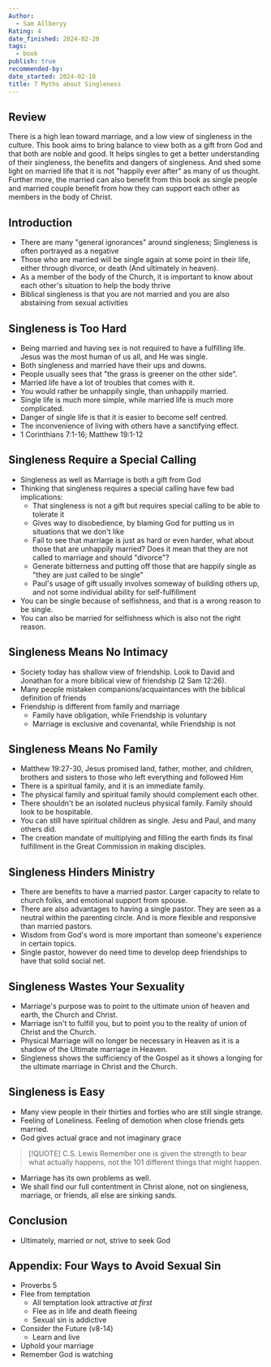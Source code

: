 ```yaml
---
Author:
  - Sam Allberyy
Rating: 4
date_finished: 2024-02-20
tags:
  - book
publish: true
recommended-by: 
date_started: 2024-02-18
title: 7 Myths about Singleness
---
```

## Review
There is a high lean toward marriage, and a low view of singleness in the culture. This book aims to bring balance to view both as a gift from God and that both are noble and good. It helps singles to get a better understanding of their singleness, the benefits and dangers of singleness. And shed some light on married life that it is not "happily ever after" as many of us thought. Further more, the married can also benefit from this book as single people and married couple benefit from how they can support each other as members in the body of Christ.

## Introduction
- There are many "general ignorances" around singleness; Singleness is often portrayed as a negative
- Those who are married will be single again at some point in their life, either through divorce, or death (And ultimately in heaven).
- As a member of the body of the Church, it is important to know about each other's situation to help the body thrive
- Biblical singleness is that you are not married and you are also abstaining from sexual activities

## Singleness is Too Hard
- Being married and having sex is not required to have a fulfilling life. Jesus was the most human of us all, and He was single.
- Both singleness and married have their ups and downs.
- People usually sees that "the grass is greener on the other side".
- Married life have a lot of troubles that comes with it.
- You would rather be unhappily single, than unhappily married.
- Single life is much more simple, while married life is much more complicated.
- Danger of single life is that it is easier to become self centred.
- The inconvenience of living with others have a sanctifying effect.
- 1 Corinthians 7:1-16; Matthew 19:1-12

## Singleness Require a Special Calling
- Singleness as well as Marriage is both a gift from God
- Thinking that singleness requires a special calling have few bad implications:
	- That singleness is not a gift but requires special calling to be able to tolerate it
	- Gives way to disobedience, by blaming God for putting us in situations that we don't like
	- Fail to see that marriage is just as hard or even harder, what about those that are unhappily married? Does it mean that they are not called to marriage and should "divorce"?
	- Generate bitterness and putting off those that are happily single as "they are just called to be single"
	- Paul's usage of gift usually involves someway of building others up, and not some individual ability for self-fulfillment
- You can be single because of selfishness, and that is a wrong reason to be single.
- You can also be married for selfishness which is also not the right reason.

## Singleness Means No Intimacy
- Society today has shallow view of friendship. Look to David and Jonathan for a more biblical view of friendship (2 Sam 12:26).
- Many people mistaken companions/acquaintances with the biblical definition of friends
- Friendship is different from family and marriage
	- Family have obligation, while Friendship is voluntary
	- Marriage is exclusive and covenantal, while Friendship is not

## Singleness Means No Family
- Matthew 19:27-30, Jesus promised land, father, mother, and children, brothers and sisters to those who left everything and followed Him
- There is a spiritual family, and it is an immediate family.
- The physical family and spiritual family should complement each other.
- There shouldn't be an isolated nucleus physical family. Family should look to be hospitable.
- You can still have spiritual children as single. Jesu and Paul, and many others did.
- The creation mandate of multiplying and filling the earth finds its final fulfillment in the Great Commission in making disciples.

## Singleness Hinders Ministry
- There are benefits to have a married pastor. Larger capacity to relate to church folks, and emotional support from spouse.
- There are also advantages to having a single pastor. They are seen as a neutral within the parenting circle. And is more flexible and responsive than married pastors.
- Wisdom from God's word is more important than someone's experience in certain topics.
- Single pastor, however do need time to develop deep friendships to have that solid social net.

## Singleness Wastes Your Sexuality
- Marriage's purpose was to point to the ultimate union of heaven and earth, the Church and Christ.
- Marriage isn't to fulfill you, but to point you to the reality of union of Christ and the Church.
- Physical Marriage will no longer be necessary in Heaven as it is a shadow of the Ultimate marriage in Heaven.
- Singleness shows the sufficiency of the Gospel as it shows a longing for the ultimate marriage in Christ and the Church.

## Singleness is Easy
- Many view people in their thirties and forties who are still single strange.
- Feeling of Loneliness. Feeling of demotion when close friends gets married.
- God gives actual grace and not imaginary grace

> [!QUOTE] C.S. Lewis
> Remember one is given the strength to bear what actually happens, not the 101 different things that might happen.

- Marriage has its own problems as well.
- We shall find our full contentment in Christ alone, not on singleness, marriage, or friends, all else are sinking sands.

## Conclusion
- Ultimately, married or not, strive to seek God

## Appendix: Four Ways to Avoid Sexual Sin
- Proverbs 5
- Flee from temptation
	- All temptation look attractive *at first*
	- Flee as in life and death fleeing
	- Sexual sin is addictive
- Consider the Future (v8-14)
	- Learn and live
- Uphold your marriage
- Remember God is watching
